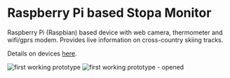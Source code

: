 Raspberry Pi based Stopa Monitor
=============

Raspberry Pi (Raspbian) based device with web camera, thermometer and wifi/gprs modem.
Provides live information on cross-country skiing tracks.

Details on devices [here](https://github.com/sk-vpohybe/stopa-monitor/wiki/Devices-tested-with-Raspbian).

![first working prototype](http://petervojtek.eu/pub/stopa-monitor/stopa-monitor2a.jpg)
![first working prototype - opened](http://petervojtek.eu/pub/stopa-monitor/stopa-monitor2b.jpg)

